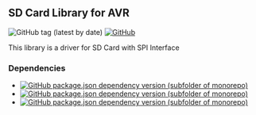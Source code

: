 ## SD Card Library for AVR
![GitHub tag (latest by date)](https://img.shields.io/github/v/tag/baskiton/sd-avr?label=version)
[![GitHub](https://img.shields.io/github/license/baskiton/sd-avr)](https://github.com/baskiton/sd-avr/blob/master/LICENSE)

This library is a driver for SD Card with SPI Interface
### Dependencies
* [![GitHub package.json dependency version (subfolder of monorepo)](https://img.shields.io/github/package-json/dependency-version/baskiton/sd-avr/defines-avr?filename=library.json)][def_r]
* [![GitHub package.json dependency version (subfolder of monorepo)](https://img.shields.io/github/package-json/dependency-version/baskiton/sd-avr/spi-avr?filename=library.json)][spi_r]
* [![GitHub package.json dependency version (subfolder of monorepo)](https://img.shields.io/github/package-json/dependency-version/baskiton/sd-avr/fs-avr?filename=library.json)][fs_r]

[def_r]: https://github.com/baskiton/defines-avr
[spi_r]: https://github.com/baskiton/spi-avr
[fs_r]: https://github.com/baskiton/fs-avr
